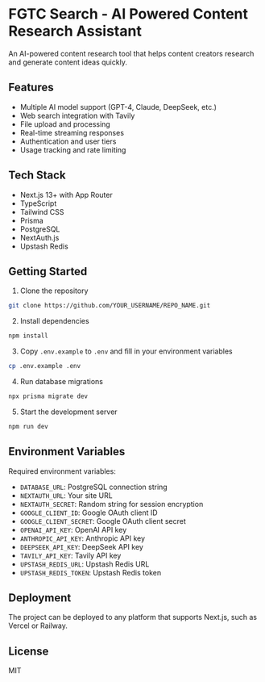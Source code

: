 # FGTC Search - AI Powered Content Research Assistant

An AI-powered content research tool that helps content creators research and generate content ideas quickly.

## Features

- Multiple AI model support (GPT-4, Claude, DeepSeek, etc.)
- Web search integration with Tavily
- File upload and processing
- Real-time streaming responses
- Authentication and user tiers
- Usage tracking and rate limiting

## Tech Stack

- Next.js 13+ with App Router
- TypeScript
- Tailwind CSS
- Prisma
- PostgreSQL
- NextAuth.js
- Upstash Redis

## Getting Started

1. Clone the repository
```bash
git clone https://github.com/YOUR_USERNAME/REPO_NAME.git
```

2. Install dependencies
```bash
npm install
```

3. Copy `.env.example` to `.env` and fill in your environment variables
```bash
cp .env.example .env
```

4. Run database migrations
```bash
npx prisma migrate dev
```

5. Start the development server
```bash
npm run dev
```

## Environment Variables

Required environment variables:
- `DATABASE_URL`: PostgreSQL connection string
- `NEXTAUTH_URL`: Your site URL
- `NEXTAUTH_SECRET`: Random string for session encryption
- `GOOGLE_CLIENT_ID`: Google OAuth client ID
- `GOOGLE_CLIENT_SECRET`: Google OAuth client secret
- `OPENAI_API_KEY`: OpenAI API key
- `ANTHROPIC_API_KEY`: Anthropic API key
- `DEEPSEEK_API_KEY`: DeepSeek API key
- `TAVILY_API_KEY`: Tavily API key
- `UPSTASH_REDIS_URL`: Upstash Redis URL
- `UPSTASH_REDIS_TOKEN`: Upstash Redis token

## Deployment

The project can be deployed to any platform that supports Next.js, such as Vercel or Railway.

## License

MIT